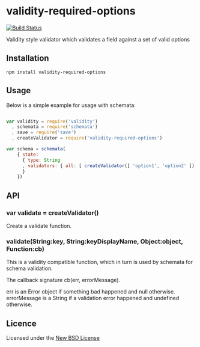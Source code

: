 # validity-required-options

[![Build Status](https://travis-ci.org/confuser/node-validity-required-options.png?branch=master)](https://travis-ci.org/confuser/node-validity-required-options)

Validity style validator which validates a field against a set of valid options

## Installation

    npm install validity-required-options

## Usage

Below is a simple example for usage with schemata:

```js

var validity = require('validity')
  , schemata = require('schemata')
  , save = require('save')
  , createValidator = require('validity-required-options')

var schema = schemata(
    { state:
      { type: String
      , validators: { all: [ createValidator([ 'option1', 'option2' ]) ] }
      }
    })
```

## API

### var validate = createValidator()

Create a validate function.

### validate(String:key, String:keyDisplayName, Object:object, Function:cb)

This is a validity compatible function, which in turn is used by schemata for
schema validation.

The callback signature cb(err, errorMessage).

err is an Error object if something bad happened and null otherwise.
errorMessage is a String if a validation error happened and undefined otherwise.

## Licence
Licensed under the [New BSD License](http://opensource.org/licenses/bsd-license.php)
